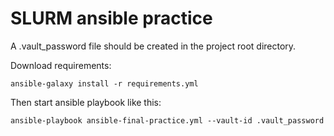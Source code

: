 # SLURM ansible practice

A .vault_password file should be created in the project root directory.

Download requirements:

```
ansible-galaxy install -r requirements.yml
```

Then start ansible playbook like this:

```
ansible-playbook ansible-final-practice.yml --vault-id .vault_password
```
